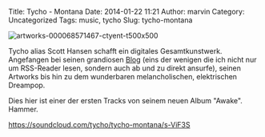 Title: Tycho - Montana
Date: 2014-01-22 11:21
Author: marvin
Category: Uncategorized
Tags: music, tycho
Slug: tycho-montana

![artworks-000068571467-ctyent-t500x500]({filename}/images/artworks-000068571467-ctyent-t500x500.jpg)

Tycho alias Scott Hansen schafft ein digitales Gesamtkunstwerk.
Angefangen bei seinen grandiosen [Blog](http://blog.iso50.com/) (eins
der wenigen die ich nicht nur um RSS-Reader lesen, sondern auch ab und
zu direkt ansurfe), seinen Artworks bis hin zu dem wunderbaren
melancholischen, elektrischen Dreampop.

Dies hier ist einer der ersten Tracks von seinem neuen Album "Awake".
Hammer.

https://soundcloud.com/tycho/tycho-montana/s-ViF3S

